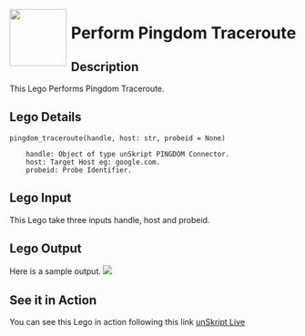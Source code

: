 [<img align="left" src="https://unskript.com/assets/favicon.png" width="100" height="100" style="padding-right: 5px">](https://unskript.com/assets/favicon.png) 
<h1>Perform Pingdom Traceroute</h1>

## Description
This Lego Performs Pingdom Traceroute.


## Lego Details

    pingdom_traceroute(handle, host: str, probeid = None)

        handle: Object of type unSkript PINGDOM Connector.
        host: Target Host eg: google.com.
        probeid: Probe Identifier. 


## Lego Input
This Lego take three inputs handle, host and probeid. 

## Lego Output
Here is a sample output.
<img src="./1.png">


## See it in Action

You can see this Lego in action following this link [unSkript Live](https://us.app.unskript.io)